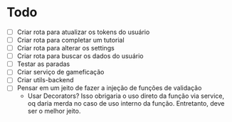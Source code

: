 # Todo

- [ ] Criar rota para atualizar os tokens do usuário
- [ ] Criar rota para completar um tutorial
- [ ] Criar rota para alterar os settings
- [ ] Criar rota para buscar os dados do usuário
- [ ] Testar as paradas
- [ ] Criar serviço de gameficação
- [ ] Criar utils-backend
- [ ] Pensar em um jeito de fazer a injeção de funções de validação
  - Usar Decorators? Isso obrigaria o uso direto da função via service, oq daria merda no caso de uso interno da função. Entretanto, deve ser o melhor jeito.
